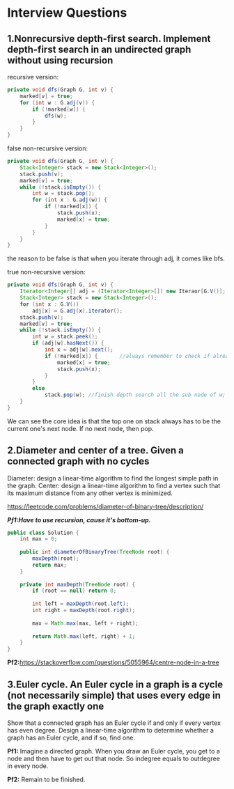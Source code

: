 # Interview Questions

## 1.Nonrecursive depth-first search. Implement depth-first search in an undirected graph without using recursion

recursive version:

```java
private void dfs(Graph G, int v) {
    marked[v] = true;
    for (int w : G.adj(v)) {
        if (!marked[w]) {
            dfs(w);
        }
    }
}
```

false non-recursive version:

```java
private void dfs(Graph G, int v) {
    Stack<Integer> stack = new Stack<Integer>();
    stack.push(v);
    marked[v] = true;
    while (!stack.isEmpty()) {
        int w = stack.pop();
        for (int x : G.adj(w)) {
            if (!marked[x]) {
                stack.push(x);
                marked[x] = true;
            }
        }
    }
}
```

the reason to be false is that when you iterate through adj, it comes like bfs.

true non-recursive version:

```java
private void dfs(Graph G, int v) {
    Iterator<Integer[] adj = (Iterator<Integer>[]) new Iteraor[G.V()];
    Stack<Integer> stack = new Stack<Integer>();
    for (int x : G.V())
        adj[x] = G.adj(x).iterator();
    stack.push(v);
    marked[v] = true;
    while (!stack.isEmpty()) {
        int w = stack.peek();
        if (adj[w].hasNext()) {
            int x = adj[w].next();
            if (!marked[x]) {       //always remember to check if already marked
                marked[x] = true;
                stack.push(x);
            }
        }
        else
            stack.pop(w); //finish depth search all the sub node of w;
    }
}
```

We can see the core idea is that the top one on stack always has to be the current one's next node. If no next node, then pop.

## 2.Diameter and center of a tree. Given a connected graph with no cycles

Diameter: design a linear-time algorithm to find the longest simple path in the graph.
Center: design a linear-time algorithm to find a vertex such that its maximum distance from any other vertex is minimized.

<https://leetcode.com/problems/diameter-of-binary-tree/description/>

***Pf1:Have to use recursion, cause it's bottom-up.***

```java
public class Solution {
    int max = 0;
    
    public int diameterOfBinaryTree(TreeNode root) {
        maxDepth(root);
        return max;
    }
    
    private int maxDepth(TreeNode root) {
        if (root == null) return 0;
        
        int left = maxDepth(root.left);
        int right = maxDepth(root.right);
        
        max = Math.max(max, left + right);
        
        return Math.max(left, right) + 1;
    }
}
```

**Pf2:**<https://stackoverflow.com/questions/5055964/centre-node-in-a-tree>

## 3.Euler cycle. An Euler cycle in a graph is a cycle (not necessarily simple) that uses every edge in the graph exactly one

Show that a connected graph has an Euler cycle if and only if every vertex has even degree.
Design a linear-time algorithm to determine whether a graph has an Euler cycle, and if so, find one.

**Pf1:** Imagine a directed graph. When you draw an Euler cycle, you get to a node and then have to get out that node. So indegree equals to outdegree in every node.

**Pf2:** Remain to be finished.